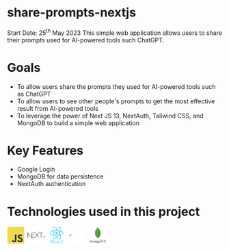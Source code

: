 # share-prompts-nextjs

Start Date: 25<sup>th</sup> May 2023
This simple web application allows users to share their prompts used for AI-powered tools such ChatGPT.

# Goals
- To allow users share the prompts they used for AI-powered tools such as ChatGPT
- To allow users to see other people's prompts to get the most effective result from AI-powered tools
- To leverage the power of Next JS 13, NextAuth, Tailwind CSS, and MongoDB to build a simple web application

# Key Features
- Google Login
- MongoDB for data persistence
- NextAuth authentication

# Technologies used in this project
<div>
  <img src="https://github.com/devicons/devicon/blob/master/icons/javascript/javascript-original.svg" title="JavaScript" alt="JavaScript" width="40" height="40"/>&nbsp;
  <img src="https://github.com/devicons/devicon/blob/master/icons/nextjs/nextjs-original-wordmark.svg" title="NextJS" alt="NextJS" width="40" height="40"/>&nbsp;
  <img src="https://github.com/devicons/devicon/blob/master/icons/react/react-original-wordmark.svg" title="React" alt="React" width="40" height="40"/>&nbsp;
  <img src="https://github.com/devicons/devicon/blob/master/icons/tailwindcss/tailwindcss-original-wordmark.svg" title="TailwindCSS" alt="TailwindCSS" width="40" height="40"/>&nbsp;
  <img src="https://github.com/devicons/devicon/blob/master/icons/mongodb/mongodb-original-wordmark.svg" title="MongoDB" alt="MongoDB" width="40" height="40"/>&nbsp;
</div>
